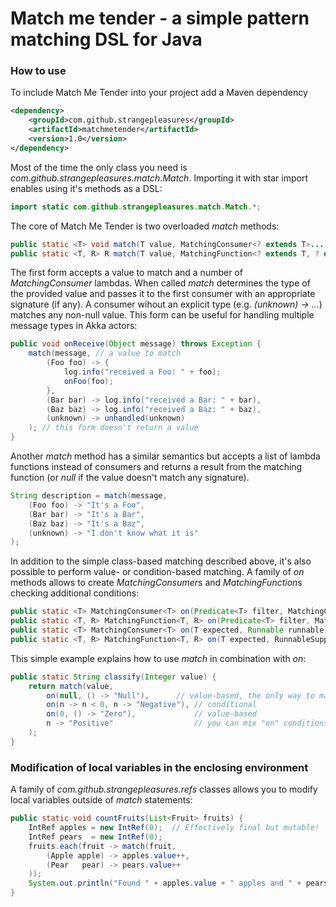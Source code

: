 # Match me tender - a simple pattern matching DSL for Java

### How to use
To include Match Me Tender into your project add a Maven dependency
```xml
<dependency>
	<groupId>com.github.strangepleasures</groupId>
	<artifactId>matchmetender</artifactId>
	<version>1.0</version>
</dependency>
```
Most of the time the only class you need is *com.github.strangepleasures.match.Match*. Importing it with star import enables using it's methods as a DSL:
```java
import static com.github.strangepleasures.match.Match.*;
```
The core of Match Me Tender is two overloaded *match* methods:
```java
public static <T> void match(T value, MatchingConsumer<? extends T>... consumers) { ... }
public static <T, R> R match(T value, MatchingFunction<? extends T, ? extends R>... functions) { ... }
```
The first form accepts a value to match and a number of *MatchingConsumer* lambdas. When called *match* determines the type of the provided value and passes it to the first consumer with an appropriate signature (if any). A consumer wihout an explicit type (e.g. *(unknown) -> ...*) matches any non-null value. 
This form can be useful for handling multiple message types in Akka actors:
```java
public void onReceive(Object message) throws Exception {
	match(message, // a value to match
		(Foo foo) -> { 
			log.info("received a Foo: " + foo); 
			onFoo(foo);
		}, 
		(Bar bar) -> log.info("received a Bar: " + bar),
		(Baz baz) -> log.info("received a Baz: " + baz),
		(unknown) -> unhandled(unknown)
	); // this form doesn't return a value
}
```
Another *match* method has a similar semantics but accepts a list of lambda functions instead of consumers and returns a result from the matching function (or *null* if the value doesn't match any signature).
```java
String description = match(message, 
	(Foo foo) -> "It's a Foo", 
	(Bar bar) -> "It's a Bar",
	(Baz baz) -> "It's a Baz",
	(unknown) -> "I don't know what it is"
); 
```
In addition to the simple class-based matching described above, it's also possible to perform value- or condition-based matching. A family of *on* methods allows to create *MatchingConsumer*s and *MatchingFunction*s checking additional conditions:
```java
public static <T> MatchingConsumer<T> on(Predicate<T> filter, MatchingConsumer<? super T> action) { ... }
public static <T, R> MatchingFunction<T, R> on(Predicate<T> filter, MatchingFunction<? super T, R> mapper) { ... }
public static <T> MatchingConsumer<T> on(T expected, Runnable runnable) { ... }
public static <T, R> MatchingFunction<T, R> on(T expected, RunnableSupplier<R> supplier) { ... }
```
This simple example explains how to use *match* in combination with *on*:
```java
public static String classify(Integer value) {
	return match(value,
		on(null, () -> "Null"), 	 // value-based, the only way to match null
		on(n -> n < 0, n -> "Negative"), // conditional
		on(0, () -> "Zero"),             // value-based
		n -> "Positive"                  // you can mix "on" conditions with simple lambdas
	);
}
```
### Modification of local variables in the enclosing environment
A family of *com.github.strangepleasures.refs* classes allows you to modify local variables outside of *match* statements:
```java
public static void countFruits(List<Fruit> fruits) {
	IntRef apples = new IntRef(0);  // Effectively final but mutable!
	IntRef pears  = new IntRef(0);
	fruits.each(fruit -> match(fruit,
		(Apple apple) -> apples.value++,
		(Pear   pear) -> pears.value++
	));
	System.out.println("Found " + apples.value + " apples and " + pears.value + " pears.");
}
```
